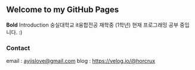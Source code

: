 ## Welcome to my GitHub Pages

**Bold** Introduction
숭실대학교 it융합전공 재학중 (1학년)
현재 프로그래밍 공부 중입니다. :)

### Contact
email : ayjislove@gmail.com
blog :  https://velog.io/@horcrux
